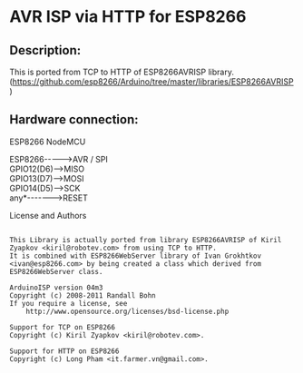 AVR ISP via HTTP for ESP8266
===============================================
Description:
--------

This is ported from TCP to HTTP of ESP8266AVRISP library.(https://github.com/esp8266/Arduino/tree/master/libraries/ESP8266AVRISP)

Hardware connection:
--------

ESP8266 NodeMCU

ESP8266----->AVR / SPI   
GPIO12(D6)-->MISO        
GPIO13(D7)-->MOSI        
GPIO14(D5)-->SCK         
any\*------->RESET       

License and Authors
~~~~~~~~~~~~~~~~~~~

This Library is actually ported from library ESP8266AVRISP of Kiril Zyapkov <kiril@robotev.com> from using TCP to HTTP.
It is combined with ESP8266WebServer library of Ivan Grokhtkov <ivan@esp8266.com> by being created a class which derived from ESP8266WebServer class.

ArduinoISP version 04m3
Copyright (c) 2008-2011 Randall Bohn
If you require a license, see
    http://www.opensource.org/licenses/bsd-license.php

Support for TCP on ESP8266
Copyright (c) Kiril Zyapkov <kiril@robotev.com>.

Support for HTTP on ESP8266
Copyright (c) Long Pham <it.farmer.vn@gmail.com>.